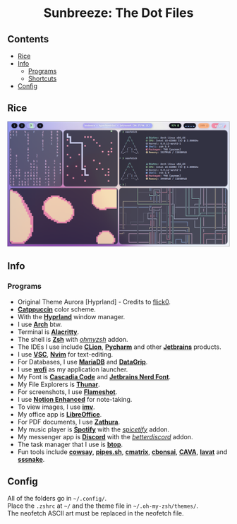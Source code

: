 # <p align = "center">Sunbreeze: The Dot Files</p>

## Contents

  - [Rice](#rice)
  - [Info](#info)
    - [Programs](#programs)
    - [Shortcuts](#shortcuts)
  - [Config](#config)

## Rice

![Desktop](/Hyprland/Catppuccin/screenshots/rice.png)

## Info

### Programs
- Original Theme Aurora [Hyprland] - Credits to [flick0](https://github.com/flick0/dotfiles/tree/aurora).
- [**Catppuccin**](https://github.com/catppuccin/catppuccin) color scheme.
- With the [**Hyprland**](https://hyprland.org/) window manager.
- I use [**Arch**](https://archlinux.org/) btw.
- Terminal is [**Alacritty**](https://github.com/alacritty/alacritty).
- The shell is [**Zsh**](https://ohmyz.sh/) with [_ohmyzsh_](https://ohmyz.sh/) addon.  
- The IDEs I use include [**CLion**](https://www.jetbrains.com/clion/), [**Pycharm**](https://www.jetbrains.com/pycharm/) and other [**Jetbrains**](https://www.jetbrains.com/) products.  
- I use [**VSC**](https://code.visualstudio.com/), [**Nvim**](https://neovim.io/) for text-editing.
- For Databases, I use [**MariaDB**](https://archlinux.org/packages/extra/x86_64/mariadb/) and [**DataGrip**](https://www.jetbrains.com/datagrip/).
- I use [**wofi**](https://archlinux.org/packages/community/x86_64/wofi/) as my application launcher.
- My Font is [**Cascadia Code**](https://github.com/microsoft/cascadia-code) and [**Jetbrains Nerd Font**](https://github.com/ryanoasis/nerd-fonts/blob/master/patched-fonts/JetBrainsMono/Ligatures/Regular/complete/JetBrains%20Mono%20Regular%20Nerd%20Font%20Complete%20Mono.ttf).
- My File Explorers is [**Thunar**](https://archlinux.org/packages/extra/x86_64/thunar/).
- For screenshots, I use [**Flameshot**](https://flameshot.org/).
- I use [**Notion Enhanced**](https://github.com/notion-enhancer/desktop) for note-taking.
- To view images, I use [**imv**](https://feh.finalrewind.org/).  
- My office app is [**LibreOffice**](https://www.libreoffice.org/).  
- For PDF documents, I use [**Zathura**](https://pwmt.org/projects/zathura/).  
- My music player is [**Spotify**](https://spotify.com) with the [_spicetify_](https://spicetify.app/) addon.
- My messenger app is [**Discord**](https://discord.com) with the [_betterdiscord_](https://betterdiscord.app/) addon.
- The task manager that I use is [**btop**](https://github.com/aristocratos/btop).
- Fun tools include [**cowsay**](https://www.npmjs.com/package/cowsay), [**pipes.sh**](https://github.com/pipeseroni/pipes.sh), [**cmatrix**](https://github.com/abishekvashok/cmatrix), [**cbonsai**](https://www.cyberciti.biz/open-source/cbonsai-linux-bonsai-tree-generator-for-cli-lovers-for-fun/), [**CAVA**](https://github.com/karlstav/cava), [**lavat**](https://github.com/AngelJumbo/lavat) and [**sssnake**](https://github.com/AngelJumbo/sssnake).

## Config

All of the folders go in `~/.config/`.  
Place the `.zshrc` at `~/` and the theme file in `~/.oh-my-zsh/themes/`.   
The neofetch ASCII art must be replaced in the neofetch file.
